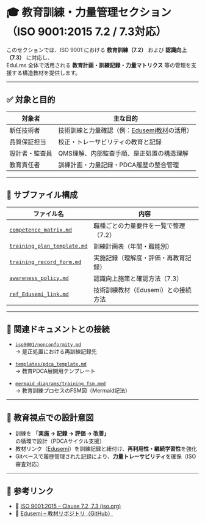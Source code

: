 # 🎓 教育訓練・力量管理セクション（ISO 9001:2015 7.2 / 7.3対応）

このセクションでは、ISO 9001 における **教育訓練（7.2）** および **認識向上（7.3）** に対応し、  
EduLms 全体で活用される **教育計画・訓練記録・力量マトリクス** 等の管理を支援する構造教材を提供します。

---

## ✅ 対象と目的

| 対象者          | 主な目的                                                       |
|------------------|----------------------------------------------------------------|
| 新任技術者        | 技術訓練と力量確認（例：[Edusemi教材](https://github.com/samizo-aitl/Edusemi-v4x)の活用） |
| 品質保証担当      | 校正・トレーサビリティの教育と記録                                   |
| 設計者・監査員     | QMS理解、内部監査手順、是正処置の構造理解                               |
| 教育責任者        | 訓練計画・力量記録・PDCA履歴の整合管理                                 |

---

## 📁 サブファイル構成

| ファイル名                            | 内容                                           |
|--------------------------------------|------------------------------------------------|
| [`competence_matrix.md`](./competence_matrix.md)       | 職種ごとの力量要件を一覧で整理（7.2）                |
| [`training_plan_template.md`](./training_plan_template.md) | 訓練計画表（年間・職能別）                            |
| [`training_record_form.md`](./training_record_form.md)     | 実施記録（理解度・評価・再教育記録）                   |
| [`awareness_policy.md`](./awareness_policy.md)           | 認識向上施策と確認方法（7.3）                         |
| [`ref_Edusemi_link.md`](./ref_Edusemi_link.md)           | 技術訓練教材（Edusemi）との接続方法                   |

---

## 🔁 関連ドキュメントとの接続

- [`iso9001/nonconformity.md`](../iso9001/nonconformity.md)  
  → 是正処置における再訓練記録先

- [`templates/pdca_template.md`](../templates/pdca_template.md)  
  → 教育PDCA展開用テンプレート

- [`mermaid_diagrams/training_fsm.mmd`](../mermaid_diagrams/training_fsm.mmd)  
  → 教育訓練プロセスのFSM図（Mermaid記法）

---

## 🧠 教育視点での設計意図

- 訓練を **「実施 → 記録 → 評価 → 改善」** の循環で設計（PDCAサイクル支援）
- 教材リンク（[Edusemi](https://github.com/samizo-aitl/Edusemi-v4x)）を訓練記録と紐付け、**再利用性・継続学習性**を強化
- Gitベースで履歴管理された記録により、**力量トレーサビリティ**を確保（ISO審査対応）

---

## 📎 参考リンク

- 🔗 [ISO 9001:2015 – Clause 7.2, 7.3 (iso.org)](https://www.iso.org/standard/62085.html)
- 📘 [Edusemi – 教材リポジトリ（GitHub）](https://github.com/samizo-aitl/Edusemi-v4x)
